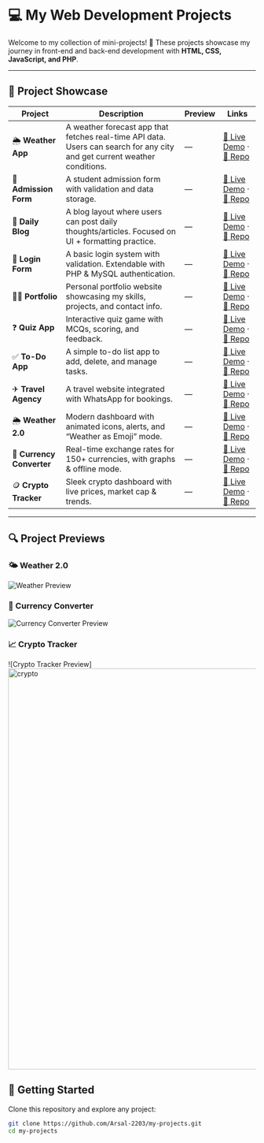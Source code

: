 # 💻 My Web Development Projects

Welcome to my collection of mini-projects! 🚀 These projects showcase my journey in front-end and back-end development with **HTML, CSS, JavaScript, and PHP**.

---

## 📂 Project Showcase

| Project | Description | Preview | Links |
|---------|-------------|---------|-------|
| 🌦 **Weather App** | A weather forecast app that fetches real-time API data. Users can search for any city and get current weather conditions. | — | [🔗 Live Demo](#) · [📂 Repo](#) |
| 📝 **Admission Form** | A student admission form with validation and data storage. | — | [🔗 Live Demo](#) · [📂 Repo](#) |
| 📖 **Daily Blog** | A blog layout where users can post daily thoughts/articles. Focused on UI + formatting practice. | — | [🔗 Live Demo](#) · [📂 Repo](#) |
| 🔐 **Login Form** | A basic login system with validation. Extendable with PHP & MySQL authentication. | — | [🔗 Live Demo](#) · [📂 Repo](#) |
| 👨‍💻 **Portfolio** | Personal portfolio website showcasing my skills, projects, and contact info. | — | [🔗 Live Demo](#) · [📂 Repo](#) |
| ❓ **Quiz App** | Interactive quiz game with MCQs, scoring, and feedback. | — | [🔗 Live Demo](#) · [📂 Repo](#) |
| ✅ **To-Do App** | A simple to-do list app to add, delete, and manage tasks. | — | [🔗 Live Demo](#) · [📂 Repo](#) |
| ✈ **Travel Agency** | A travel website integrated with WhatsApp for bookings. | — | [🔗 Live Demo](#) · [📂 Repo](#) |
| 🌦 **Weather 2.0** | Modern dashboard with animated icons, alerts, and “Weather as Emoji” mode. | — | [🔗 Live Demo](#) · [📂 Repo](#) |
| 💱 **Currency Converter** | Real-time exchange rates for 150+ currencies, with graphs & offline mode. | — | [🔗 Live Demo](#) · [📂 Repo](#) |
| 🪙 **Crypto Tracker** | Sleek crypto dashboard with live prices, market cap & trends. | — |[🔗 Live Demo](#) · [📂 Repo](#) |

---

## 🔍 Project Previews

### 🌤 Weather 2.0
![Weather Preview](assets/weather.png)

### 💱 Currency Converter
![Currency Converter Preview](assets/currency-converter.png)

### 📈 Crypto Tracker
![Crypto Tracker Preview]<img width="1890" height="814" alt="crypto" src="https://github.com/user-attachments/assets/c828d208-a100-4bf8-a04c-c8b0019ec079" />


## 🚀 Getting Started  

Clone this repository and explore any project:  

```bash
git clone https://github.com/Arsal-2203/my-projects.git
cd my-projects



